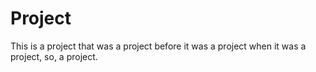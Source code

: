 # Project

This is a project that was a project before it was a project when it was a project, so, a project.
